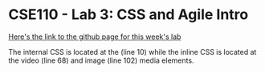 # CSE110 - Lab 3: CSS and Agile Intro

[Here's the link to the github page for this week's lab](https://maniacalhamster.github.io/sp21-cse110-lab3)

The internal CSS is located at the <head> (line 10) while the inline CSS is
located at the video (line 68) and image (line 102) media elements.
